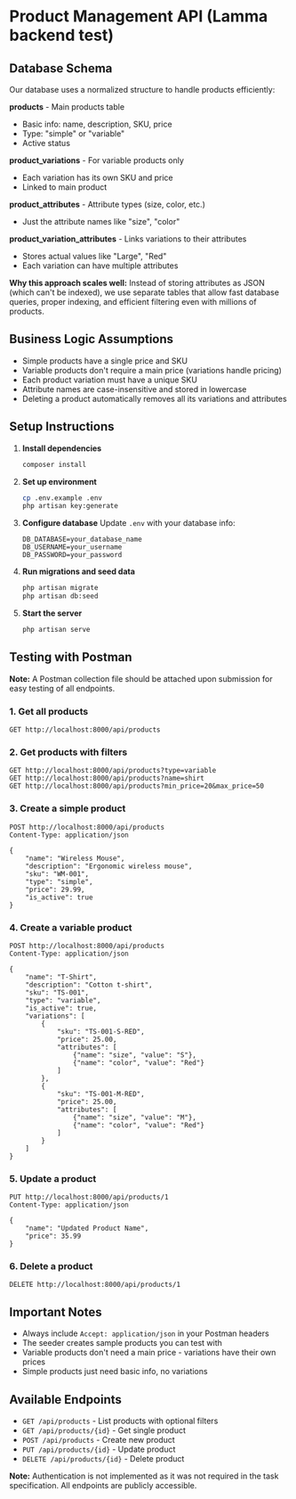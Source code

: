 # Product Management API (Lamma backend test)


## Database Schema

Our database uses a normalized structure to handle products efficiently:

**products** - Main products table
- Basic info: name, description, SKU, price
- Type: "simple" or "variable"
- Active status

**product_variations** - For variable products only
- Each variation has its own SKU and price
- Linked to main product

**product_attributes** - Attribute types (size, color, etc.)
- Just the attribute names like "size", "color"

**product_variation_attributes** - Links variations to their attributes
- Stores actual values like "Large", "Red"
- Each variation can have multiple attributes

**Why this approach scales well:** Instead of storing attributes as JSON (which can't be indexed), we use separate tables that allow fast database queries, proper indexing, and efficient filtering even with millions of products.

## Business Logic Assumptions

- Simple products have a single price and SKU
- Variable products don't require a main price (variations handle pricing)
- Each product variation must have a unique SKU
- Attribute names are case-insensitive and stored in lowercase
- Deleting a product automatically removes all its variations and attributes

## Setup Instructions

1. **Install dependencies**
   ```bash
   composer install
   ```

2. **Set up environment**
   ```bash
   cp .env.example .env
   php artisan key:generate
   ```

3. **Configure database**
   Update `.env` with your database info:
   ```
   DB_DATABASE=your_database_name
   DB_USERNAME=your_username
   DB_PASSWORD=your_password
   ```

4. **Run migrations and seed data**
   ```bash
   php artisan migrate
   php artisan db:seed
   ```

5. **Start the server**
   ```bash
   php artisan serve
   ```

## Testing with Postman

**Note:** A Postman collection file should be attached upon submission for easy testing of all endpoints.

### 1. Get all products
```
GET http://localhost:8000/api/products
```

### 2. Get products with filters
```
GET http://localhost:8000/api/products?type=variable
GET http://localhost:8000/api/products?name=shirt
GET http://localhost:8000/api/products?min_price=20&max_price=50
```

### 3. Create a simple product
```
POST http://localhost:8000/api/products
Content-Type: application/json

{
    "name": "Wireless Mouse",
    "description": "Ergonomic wireless mouse",
    "sku": "WM-001",
    "type": "simple",
    "price": 29.99,
    "is_active": true
}
```

### 4. Create a variable product
```
POST http://localhost:8000/api/products
Content-Type: application/json

{
    "name": "T-Shirt",
    "description": "Cotton t-shirt",
    "sku": "TS-001",
    "type": "variable",
    "is_active": true,
    "variations": [
        {
            "sku": "TS-001-S-RED",
            "price": 25.00,
            "attributes": [
                {"name": "size", "value": "S"},
                {"name": "color", "value": "Red"}
            ]
        },
        {
            "sku": "TS-001-M-RED",
            "price": 25.00,
            "attributes": [
                {"name": "size", "value": "M"},
                {"name": "color", "value": "Red"}
            ]
        }
    ]
}
```

### 5. Update a product
```
PUT http://localhost:8000/api/products/1
Content-Type: application/json

{
    "name": "Updated Product Name",
    "price": 35.99
}
```

### 6. Delete a product
```
DELETE http://localhost:8000/api/products/1
```

## Important Notes

- Always include `Accept: application/json` in your Postman headers
- The seeder creates sample products you can test with
- Variable products don't need a main price - variations have their own prices
- Simple products just need basic info, no variations

## Available Endpoints

- `GET /api/products` - List products with optional filters
- `GET /api/products/{id}` - Get single product
- `POST /api/products` - Create new product
- `PUT /api/products/{id}` - Update product
- `DELETE /api/products/{id}` - Delete product

**Note:** Authentication is not implemented as it was not required in the task specification. All endpoints are publicly accessible.

